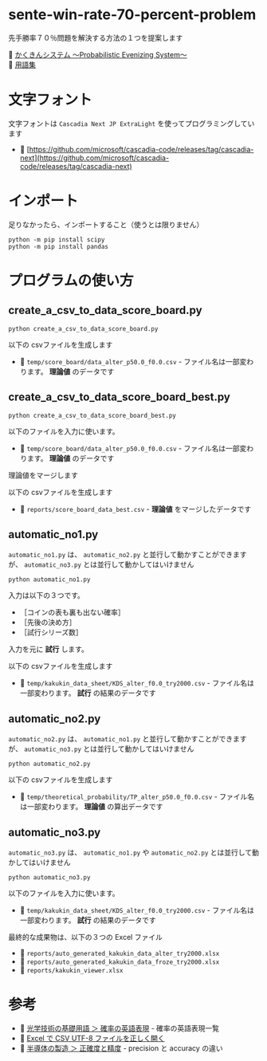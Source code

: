 # sente-win-rate-70-percent-problem

先手勝率７０％問題を解決する方法の１つを提案します  

📖 [かくきんシステム ～Probabilistic Evenizing System～](./docs/takahashi_satoshi_system.md)  
📖 [用語集](./docs/terms.md)  


# 文字フォント

 文字フォントは `Cascadia Next JP ExtraLight` を使ってプログラミングしています

* 📖 [https://github.com/microsoft/cascadia-code/releases/tag/cascadia-next](https://github.com/microsoft/cascadia-code/releases/tag/cascadia-next)


# インポート

足りなかったら、インポートすること（使うとは限りません）  

```
python -m pip install scipy
python -m pip install pandas
```


# プログラムの使い方


## create_a_csv_to_data_score_board.py

```shell
python create_a_csv_to_data_score_board.py
```

以下の csvファイルを生成します  

* 📄 `temp/score_board/data_alter_p50.0_f0.0.csv` - ファイル名は一部変わります。 **理論値** のデータです


## create_a_csv_to_data_score_board_best.py

```shell
python create_a_csv_to_data_score_board_best.py
```

以下のファイルを入力に使います。  

* 📄 `temp/score_board/data_alter_p50.0_f0.0.csv` - ファイル名は一部変わります。 **理論値** のデータです

理論値をマージします  

以下の csvファイルを生成します  

* 📄 `reports/score_board_data_best.csv` - **理論値** をマージしたデータです


## automatic_no1.py

`automatic_no1.py` は、 `automatic_no2.py` と並行して動かすことができますが、 `automatic_no3.py` とは並行して動かしてはいけません  

```shell
python automatic_no1.py
```

入力は以下の３つです。  

* ［コインの表も裏も出ない確率］
* ［先後の決め方］
* ［試行シリーズ数］

入力を元に **試行** します。  

以下の csvファイルを生成します  

* 📄 `temp/kakukin_data_sheet/KDS_alter_f0.0_try2000.csv` - ファイル名は一部変わります。 **試行** の結果のデータです


## automatic_no2.py

`automatic_no2.py` は、 `automatic_no1.py` と並行して動かすことができますが、 `automatic_no3.py` とは並行して動かしてはいけません  

```shell
python automatic_no2.py
```

以下の csvファイルを生成します  

* 📄 `temp/theoretical_probability/TP_alter_p50.0_f0.0.csv` - ファイル名は一部変わります。 **理論値** の算出データです


## automatic_no3.py

`automatic_no3.py` は、 `automatic_no1.py` や `automatic_no2.py` とは並行して動かしてはいけません  

```shell
python automatic_no3.py
```

以下のファイルを入力に使います。  

* 📄 `temp/kakukin_data_sheet/KDS_alter_f0.0_try2000.csv` - ファイル名は一部変わります。 **試行** の結果のデータです

最終的な成果物は、以下の３つの Excel ファイル  

* 📄 `reports/auto_generated_kakukin_data_alter_try2000.xlsx`
* 📄 `reports/auto_generated_kakukin_data_froze_try2000.xlsx`
* 📄 `reports/kakukin_viewer.xlsx`


# 参考

* 📖 [光学技術の基礎用語 ＞ 確率の英語表現](https://www.optics-words.com/english_for_science/probability.html) - 確率の英語表現一覧
* 📖 [Excel で CSV UTF-8 ファイルを正しく開く](https://support.microsoft.com/ja-jp/office/excel-%E3%81%A7-csv-utf-8-%E3%83%95%E3%82%A1%E3%82%A4%E3%83%AB%E3%82%92%E6%AD%A3%E3%81%97%E3%81%8F%E9%96%8B%E3%81%8F-8a935af5-3416-4edd-ba7e-3dfd2bc4a032)
* 📖 [半導体の製造 ＞ 正確度と精度](https://www.hitachi-hightech.com/jp/ja/knowledge/semiconductor/room/manufacturing/accuracy-precision.html) - precision と accuracy の違い
